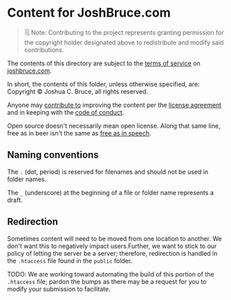 # Content for JoshBruce.com

> 🗒 Note: Contributing to the project represents granting permission for the copyright holder designated above to redistribute and modify said contributions.

The contents of this directory are subject to the [terms of service](https://joshbruce.com/legal) on [joshbruce.com](https://joshbruce.com).

In short, the contents of this folder, unless otherwise specified, are: Copyright © Joshua C. Bruce, all rights reserved.

Anyone may [contribute to](https://github.com/8fold/site-joshbruce.com/blob/main/.github/CONTRIBUTING.md) improving the content per the [license agreement](https://github.com/8fold/site-joshbruce.com/blob/main/.github/LICENSE) and in keeping with the [code of conduct](https://github.com/8fold/site-joshbruce.com/blob/main/.github/CODE_OF_CONDUCT.md).

Open source doesn't necessarily mean open license. Along that same line, free as in beer isn't the same as [free as in speech](https://www.howtogeek.com/howto/31717/what-do-the-phrases-free-speech-vs.-free-beer-really-mean/).

## Naming conventions

The `.` (dot, period) is reserved for filenames and should not be used in folder names.

The `_` (underscore) at the beginning of a file or folder name represents a draft.

## Redirection

Sometimes content will need to be moved from one location to another. We don't want this to negatively impact users.Further, we want to stick to our policy of letting the server be a server; therefore, redirection is handled in the `.htaccess` file found in the `public` folder.

TODO: We are working toward automating the build of this portion of the `.htaccess` file; pardon the bumps as there may be a request for you to modify your submission to facilitate.
